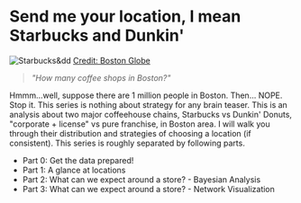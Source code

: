 # Send me your location, I mean Starbucks and Dunkin'

![Starbucks&dd](https://zhenhongy.github.io/images/starbucks_dd/page.jpg)
[Credit: Boston Globe](https://www.bostonglobe.com/metro/regionals/north/2013/06/01/dunkin-donuts-and-starbucks-battle-out-for-coffee-supremacy-greater-boston/QK33ZCIAGcTNO04aVH6vJN/story.html)

    
> *"How many coffee shops in Boston?"*

Hmmm...well, suppose there are 1 million people in Boston. Then... NOPE. Stop it. This series is nothing about strategy for any brain teaser.
This is an analysis about two major coffeehouse chains, Starbucks vs Dunkin' Donuts, "corporate + license" vs pure franchise, in Boston area. I will walk you through their distribution and strategies of choosing a location (if consistent). This series is roughly separated by following parts.
   
* Part 0: Get the data prepared!
* Part 1: A glance at locations
* Part 2: What can we expect around a store? - Bayesian Analysis
* Part 3: What can we expect around a store? - Network Visualization

